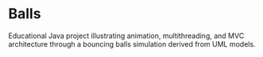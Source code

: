# Balls
Educational Java project illustrating animation, multithreading, and MVC architecture through a bouncing balls simulation derived from UML models.
